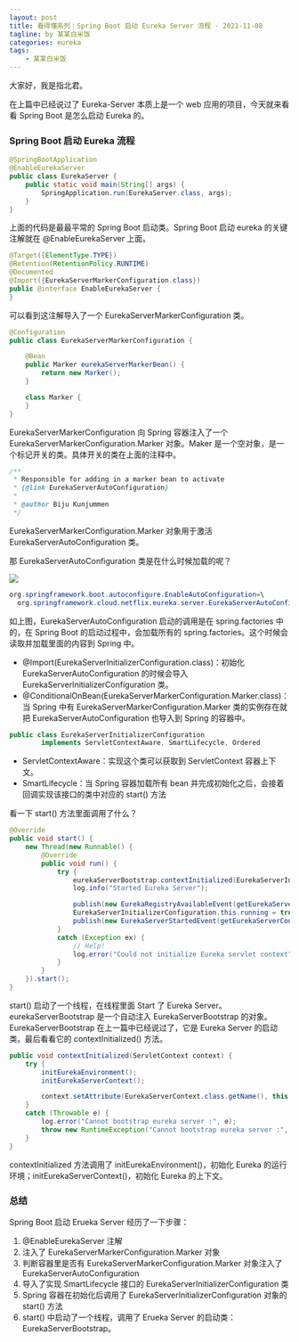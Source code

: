 ```yaml
---
layout: post
title: 看得懂系列：Spring Boot 启动 Eureka Server 流程 - 2021-11-08
tagline: by 某某白米饭
categories: eureka
tags: 
    - 某某白米饭
---
```


大家好，我是指北君。

在上篇中已经说过了 Eureka-Server 本质上是一个 web 应用的项目，今天就来看看 Spring Boot 是怎么启动 Eureka 的。
<!--more-->

### Spring Boot 启动 Eureka 流程

```java
@SpringBootApplication
@EnableEurekaServer
public class EurekaServer {
	public static void main(String[] args) {
		SpringApplication.run(EurekaServer.class, args);
	}
}

``` 

上面的代码是最最平常的 Spring Boot 启动类。Spring Boot 启动 eureka 的关键注解就在 @EnableEurekaServer 上面。

```java
@Target({ElementType.TYPE})
@Retention(RetentionPolicy.RUNTIME)
@Documented
@Import({EurekaServerMarkerConfiguration.class})
public @interface EnableEurekaServer {
}
```

可以看到这注解导入了一个 EurekaServerMarkerConfiguration 类。

```java
@Configuration
public class EurekaServerMarkerConfiguration {

	@Bean
	public Marker eurekaServerMarkerBean() {
		return new Marker();
	}

	class Marker {
	}
}
```

EurekaServerMarkerConfiguration 向 Spring 容器注入了一个 EurekaServerMarkerConfiguration.Marker 对象。Maker 是一个空对象，是一个标记开关的类。具体开关的类在上面的注释中。

```java
/**
 * Responsible for adding in a marker bean to activate
 * {@link EurekaServerAutoConfiguration}
 *
 * @author Biju Kunjummen
 */
```

EurekaServerMarkerConfiguration.Marker 对象用于激活 EurekaServerAutoConfiguration 类。

那 EurekaServerAutoConfiguration 类是在什么时候加载的呢？

![](http://www.javanorth.cn/assets/images/2021/eureka/springboot/0.png)

```java
org.springframework.boot.autoconfigure.EnableAutoConfiguration=\
  org.springframework.cloud.netflix.eureka.server.EurekaServerAutoConfiguration
```

如上图，EurekaServerAutoConfiguration 启动的调用是在 spring.factories 中的，在 Spring Boot 的启动过程中，会加载所有的 spring.factories。这个时候会读取并加载里面的内容到 Spring 中。

* @Import(EurekaServerInitializerConfiguration.class)：初始化 EurekaServerAutoConfiguration 的时候会导入 EurekaServerInitializerConfiguration 类。
* @ConditionalOnBean(EurekaServerMarkerConfiguration.Marker.class)：当 Spring 中有 EurekaServerMarkerConfiguration.Marker 类的实例存在就把 EurekaServerAutoConfiguration 也导入到 Spring 的容器中。


```java
public class EurekaServerInitializerConfiguration
		implements ServletContextAware, SmartLifecycle, Ordered
```

* ServletContextAware：实现这个类可以获取到 ServletContext 容器上下文。
* SmartLifecycle：当 Spring 容器加载所有 bean 并完成初始化之后，会接着回调实现该接口的类中对应的 start() 方法

看一下 start() 方法里面调用了什么？

```java
@Override
public void start() {
	new Thread(new Runnable() {
		@Override
		public void run() {
			try {
				eurekaServerBootstrap.contextInitialized(EurekaServerInitializerConfiguration.this.servletContext);
				log.info("Started Eureka Server");

				publish(new EurekaRegistryAvailableEvent(getEurekaServerConfig()));
				EurekaServerInitializerConfiguration.this.running = true;
				publish(new EurekaServerStartedEvent(getEurekaServerConfig()));
			}
			catch (Exception ex) {
				// Help!
				log.error("Could not initialize Eureka servlet context", ex);
			}
		}
	}).start();
}
```

start() 启动了一个线程，在线程里面 Start 了 Eureka Server。eurekaServerBootstrap 是一个自动注入 EurekaServerBootstrap 的对象。EurekaServerBootstrap 在上一篇中已经说过了，它是 Eureka Server 的启动类。最后看看它的 contextInitialized() 方法。


```java
public void contextInitialized(ServletContext context) {
	try {
		initEurekaEnvironment();
		initEurekaServerContext();

		context.setAttribute(EurekaServerContext.class.getName(), this.serverContext);
	}
	catch (Throwable e) {
		log.error("Cannot bootstrap eureka server :", e);
		throw new RuntimeException("Cannot bootstrap eureka server :", e);
	}
}
```

contextInitialized 方法调用了 initEurekaEnvironment()，初始化 Eureka 的运行环境；initEurekaServerContext()，初始化 Eureka 的上下文。


### 总结

Spring Boot 启动 Erueka Server 经历了一下步骤：
1. @EnableEurekaServer 注解
2. 注入了 EurekaServerMarkerConfiguration.Marker 对象
3. 判断容器里是否有 EurekaServerMarkerConfiguration.Marker 对象注入了  EurekaServerAutoConfiguration
4. 导入了实现 SmartLifecycle 接口的 EurekaServerInitializerConfiguration 类
5. Spring 容器在初始化后调用了 EurekaServerInitializerConfiguration 对象的 start() 方法
6. start() 中启动了一个线程，调用了 Erueka Server 的启动类：EurekaServerBootstrap。

